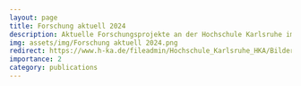 ```yaml
---
layout: page
title: Forschung aktuell 2024
description: Aktuelle Forschungsprojekte an der Hochschule Karlsruhe im Jahr 2024 (p. 82-85). German.
img: assets/img/Forschung aktuell 2024.png
redirect: https://www.h-ka.de/fileadmin/Hochschule_Karlsruhe_HKA/Bilder_VW-PK/Publikationen/Forschungsbericht/HKA_ZH_Forschung_aktuell_2024_web.pdf#page=82
importance: 2
category: publications
---
```


